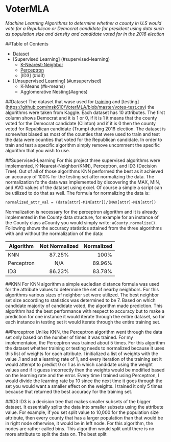 # VoterMLA
*Machine Learning Algorithms to determine whether a county in U.S would vote for a Republican or Democrat candidate for president using data such as population size and density and candidate voted for in the 2016 election*

##Table of Contents
* [Dataset](#dataset)
* [Supervised Learning] (#supervised-learning)
  * [K-Nearest-Neighbor](#knn)
  * [Perceptron](#perceptron)
  * [ID3] (#id3)
* [Unsupervised Learning] (#unsupervised)
  * K-Means (#k-means)
  * Agglomerative Nesting(#agnes)

##Dataset
The dataset that wase used for [training](https://github.com/msk610/VoterMLA/blob/master/votes-train.csv) and [testing] (https://github.com/msk610/VoterMLA/blob/master/votes-test.csv) the algorithms were taken from Kaggle. Each dataset has 10 attributes. The first column shows Democrat and it is 1 or 0, if it is 1 it means that the county voted for the Democrat candidate (Clinton) and if it is 0 then the county voted for Republican candidate (Trump) during 2016 election. The dataset is somewhat biased as most of the counties that were used to train and test the data were counties that voted for the Republican candidate. In order to train and test a specific algorithm simply remove uncomment the specific algorithm that you wish to use.

##Supervised-Learning
For this project three supervised algorithms were implemented, K-Nearest-Neighbor(KNN), Perceptron, and ID3 (Decision Tree). Out of all of those algorithms KNN performed the best as it achieved an accuracy of 100% for the testing set after normalizing the data. The normalization fo the data was implemented by discovering the MAX, MIN, and AVG values of the dataset using excel. Of course a simple a script can be utilized to do that as well. The formula for normalizing the data is:
```
normalized_attr_val = (data[attr]-MIN[attr])/(MAX[attr]-MIN[attr])
```
Normalization is necessary for the perceptron algorithm and it is already implemented in the County data structure, for example for an instance of the County class aCounty you would simply write: `aCounty.normalize()`. Following shows the accuracy statistics attained from the three algorithms with and without the normalization of the data:

| Algorithm        | Not Normalized           | Normalized  |
| ------------- |:-------------:| -----:|
| KNN      | 87.25%      |   100% |
| Perceptron      |    N/A   |   89.96% |
| ID3 | 86.23%      |    83.78% |


##KNN
For KNN algorithm a simple eucledian distance formula was used for the attribute values to determine the set of nearby neighbors. For this algorithms various sizes of neighbor set were utilized. The best neighbor set size according to statistics was determined to be 7. Based on which candidate majority of candidate voted, the algorithm made prediction. This algorithm had the best performance with respect to accuracy but to make a prediction for one instance it would iterate through the entire dataset, so for each instance in testing set it would iterate through the entire training set.

##Perceptron
Unlike KNN, the Perceptron algorithm went through the data set only based on the number of times it was trained. For my implementaion, the Perceptron was trained about 5 times. For this algorithm the dataset whether training or testing needs to normalized because it uses this list of weights for each attribute. I initialized a list of weights with the value .1 and set a learning rate of 1, and every iteration of the training set it would attempt to predict 0 or 1 as in which candidate using the weight values and if it guess incorrectly then the weights would be modified based on the learning rate and the error. Every time I trained using Perceptron, I would divide the learning rate by 10 since the next time it goes through the set you would want a smaller effect on the weights. I trained it only 5 times because that returned the best accuracy for the training set.

##ID3
ID3 is a decision tree that makes smaller subsets of the bigger dataset. It essentially splits the data into smaller subsets using the attribute value. For example, if you set split value to 10,000 for the population size attribute, then every county that has a larger population than that would be in right node otherwise, it would be in left node. For this algorithm, the nodes are rather called bins. This algorithm would split until there is no more attribute to split the data on. The best split 


